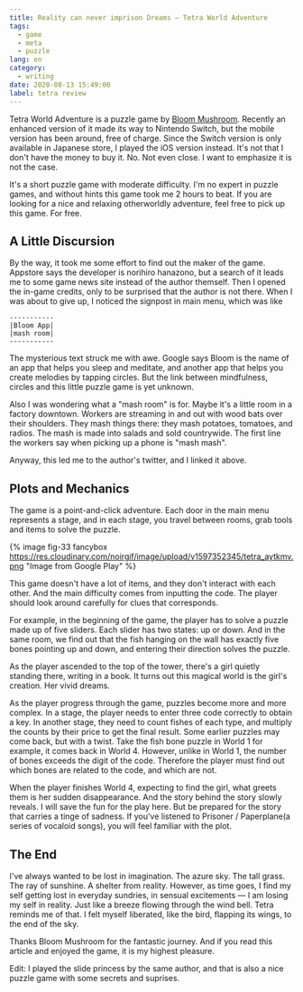 ```yaml
---
title: Reality can never imprison Dreams — Tetra World Adventure
tags:
  - game
  - meta
  - puzzle
lang: en
category:
  - writing
date: 2020-08-13 15:49:00
label: tetra review
---
```


Tetra World Adventure is a puzzle game by [Bloom Mushroom](https://twitter.com/bloom_mushroom). Recently an enhanced version of it made its way to Nintendo Switch, but the mobile version has been around, free of charge. Since the Switch version is only available in Japanese store, I played the iOS version instead. It's not that I don't have the money to buy it. No. Not even close. I want to emphasize it is not the case.

It's a short puzzle game with moderate difficulty. I'm no expert in puzzle games, and without hints this game took me 2 hours to beat. If you are looking for a nice and relaxing otherworldly adventure, feel free to pick up this game. For free.

<!-- more -->

## A Little Discursion

By the way, it took me some effort to find out the maker of the game. Appstore says the developer is norihiro hanazono, but a search of it leads me to some game news site instead of the author themself. Then I opened the in-game credits, only to be surprised that the author is not there. When I was about to give up, I noticed the signpost in main menu, which was like

```
-----------
|Bloom App|
|mash room|
-----------
```

The mysterious text struck me with awe. Google says Bloom is the name of an app that helps you sleep and meditate, and another app that helps you create melodies by tapping circles. But the link between mindfulness, circles and this little puzzle game is yet unknown.

Also I was wondering what a "mash room" is for. Maybe it's a little room in a factory downtown. Workers are streaming in and out with wood bats over their shoulders. They mash things there: they mash potatoes, tomatoes, and radios. The mash is made into salads and sold countrywide. The first line the workers say when picking up a phone is "mash mash".

Anyway, this led me to the author's twitter, and I linked it above.

## Plots and Mechanics

The game is a point-and-click adventure. Each door in the main menu represents a stage, and in each stage, you travel between rooms, grab tools and items to solve the puzzle.

{% image fig-33 fancybox https://res.cloudinary.com/noirgif/image/upload/v1597352345/tetra_aytkmv.png "Image from Google Play" %} 

This game doesn't have a lot of items, and they don't interact with each other. And the main difficulty comes from inputting the code. The player should look around carefully for clues that corresponds. 

For example, in the beginning of the game, the player has to solve a puzzle made up of five sliders. Each slider has two states: up or down. And in the same room, we find out that the fish hanging on the wall has exactly five bones pointing up and down, and entering their direction solves the puzzle.

As the player ascended to the top of the tower, there's a girl quietly standing there, writing in a book. It turns out this magical world is the girl's creation. Her vivid dreams.

As the player progress through the game,  puzzles become more and more complex. In a stage, the player needs to enter three code correctly to obtain a key. In another stage, they need to count fishes of each type, and multiply the counts by their price to get the final result. Some earlier puzzles may come back, but with a twist. Take the fish bone puzzle in World 1 for example, it comes back in World 4. However, unlike in World 1, the number of bones exceeds the digit of the code. Therefore the player must find out which bones are related to the code, and which are not.

When the player finishes World 4, expecting to find the girl, what greets them is her sudden disappearance. And the story behind the story slowly reveals. I will save the fun for the play here. But be prepared for the story that carries a tinge of sadness. If you've listened to Prisoner / Paperplane(a series of vocaloid songs), you will feel familiar with the plot.

## The End

I've always wanted to be lost in imagination. The azure sky. The tall grass. The ray of sunshine. A shelter from reality. However, as time goes, I find my self getting lost in everyday sundries, in sensual excitements — I am losing my self in reality. Just like a breeze flowing through the wind bell. Tetra reminds me of that. I felt myself liberated, like the bird, flapping its wings, to the end of the sky.

Thanks Bloom Mushroom for the fantastic journey. And if you read this article and enjoyed the game, it is my highest pleasure.

Edit: I played the slide princess by the same author, and that is also a nice puzzle game with some secrets and suprises.